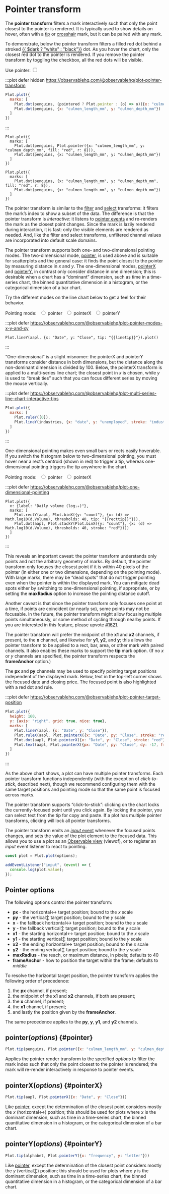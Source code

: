 <script setup>

import * as Plot from "@observablehq/plot";
import * as d3 from "d3";
import {ref, shallowRef, onMounted} from "vue";

const pointered = ref(true);
const aapl = shallowRef([]);
const industries = shallowRef([]);
const olympians = shallowRef([]);
const penguins = shallowRef([]);
const linetip = ref("x");
const recttip = ref("x");

onMounted(() => {
  d3.csv("../data/aapl.csv", d3.autoType).then((data) => (aapl.value = data));
  d3.csv("../data/athletes.csv", d3.autoType).then((data) => (olympians.value = data));
  d3.csv("../data/bls-industry-unemployment.csv", d3.autoType).then((data) => (industries.value = data));
  d3.csv("../data/penguins.csv", d3.autoType).then((data) => (penguins.value = data));
});

</script>

# Pointer transform <VersionBadge version="0.6.7" />

The **pointer transform** filters a mark interactively such that only the point closest to the pointer is rendered. It is typically used to show details on hover, often with a [tip](../marks/tip.md) or [crosshair](./crosshair.md) mark, but it can be paired with any mark.

To demonstrate, below the pointer transform filters a filled <span style="border-bottom: solid 2px var(--vp-c-red);">red</span> dot behind a stroked <span style="border-bottom: solid 2px currentColor;">{{ $dark ? "white" : "black"}}</span> dot. As you hover the chart, only the closest red dot to the pointer is rendered. If you remove the pointer transform by toggling the checkbox, all the red dots will be visible.

<p>
  <label class="label-input">
    Use pointer:
    <input type="checkbox" v-model="pointered">
  </label>
</p>

:::plot defer hidden https://observablehq.com/@observablehq/plot-pointer-transform
```js
Plot.plot({
  marks: [
    Plot.dot(penguins, (pointered ? Plot.pointer : (o) => o)({x: "culmen_length_mm", y: "culmen_depth_mm", fill: "red", r: 8})),
    Plot.dot(penguins, {x: "culmen_length_mm", y: "culmen_depth_mm"})
  ]
})
```
:::

<div v-if="pointered">

```js-vue
Plot.plot({
  marks: [
    Plot.dot(penguins, Plot.pointer({x: "culmen_length_mm", y: "culmen_depth_mm", fill: "red", r: 8})),
    Plot.dot(penguins, {x: "culmen_length_mm", y: "culmen_depth_mm"})
  ]
})
```

</div>
<div v-else>

```js-vue
Plot.plot({
  marks: [
    Plot.dot(penguins, {x: "culmen_length_mm", y: "culmen_depth_mm", fill: "red", r: 8}),
    Plot.dot(penguins, {x: "culmen_length_mm", y: "culmen_depth_mm"})
  ]
})
```

</div>

The pointer transform is similar to the [filter](../transforms/filter.md) and [select](../transforms/select.md) transforms: it filters the mark’s index to show a subset of the data. The difference is that the pointer transform is *interactive*: it listens to [pointer events](https://developer.mozilla.org/en-US/docs/Web/API/Pointer_events) and re-renders the mark as the closest point changes. Since the mark is lazily rendered during interaction, it is fast: only the visible elements are rendered as needed. And, like the filter and select transforms, unfiltered channel values are incorporated into default scale domains.

The pointer transform supports both one- and two-dimensional pointing modes. The two-dimensional mode, [pointer](#pointer), is used above and is suitable for scatterplots and the general case: it finds the point closest to the pointer by measuring distance in *x* and *y*. The one-dimensional modes, [pointerX](#pointerX) and [pointerY](#pointerY), in contrast only consider distance in one dimension; this is desirable when a chart has a “dominant” dimension, such as time in a time-series chart, the binned quantitative dimension in a histogram, or the categorical dimension of a bar chart.

Try the different modes on the line chart below to get a feel for their behavior.

<p>
  <span class="label-input">
    Pointing mode:
    <label style="margin-left: 0.5em;"><input type="radio" name="linetip" value="xy" v-model="linetip" /> pointer</label>
    <label style="margin-left: 0.5em;"><input type="radio" name="linetip" value="x" v-model="linetip" /> pointerX</label>
    <label style="margin-left: 0.5em;"><input type="radio" name="linetip" value="y" v-model="linetip" /> pointerY</label>
  </span>
</p>

:::plot defer https://observablehq.com/@observablehq/plot-pointer-modes-x-y-and-xy
```js-vue
Plot.lineY(aapl, {x: "Date", y: "Close", tip: "{{linetip}}"}).plot()
```
:::

“One-dimensional” is a slight misnomer: the pointerX and pointerY transforms consider distance in both dimensions, but the distance along the non-dominant dimension is divided by 100. Below, the pointerX transform is applied to a multi-series line chart; the closest point in *x* is chosen, while *y* is used to “break ties” such that you can focus different series by moving the mouse vertically.

:::plot defer https://observablehq.com/@observablehq/plot-multi-series-line-chart-interactive-tips
```js
Plot.plot({
  marks: [
    Plot.ruleY([0]),
    Plot.lineY(industries, {x: "date", y: "unemployed", stroke: "industry", tip: "x"})
  ]
})
```
:::

One-dimensional pointing makes even small bars or rects easily hoverable. If you switch the histogram below to two-dimensional pointing, you must hover near a rect’s centroid (shown in <span style="border-bottom: solid 2px var(--vp-c-red);">red</span>) to trigger a tip, whereas one-dimensional pointing triggers the tip anywhere in the chart.

<p>
  <span class="label-input">
    Pointing mode:
    <label style="margin-left: 0.5em;"><input type="radio" name="recttip" value="xy" v-model="recttip" /> pointer</label>
    <label style="margin-left: 0.5em;"><input type="radio" name="recttip" value="x" v-model="recttip" /> pointerX</label>
  </span>
</p>

:::plot defer https://observablehq.com/@observablehq/plot-one-dimensional-pointing
```js-vue
Plot.plot({
  x: {label: "Daily volume (log₁₀)"},
  marks: [
    Plot.rectY(aapl, Plot.binX({y: "count"}, {x: (d) => Math.log10(d.Volume), thresholds: 40, tip: "{{recttip}}"})),
    Plot.dot(aapl, Plot.stackY(Plot.binX({y: "count"}, {x: (d) => Math.log10(d.Volume), thresholds: 40, stroke: "red"})))
  ]
})
```
:::

This reveals an important caveat: the pointer transform understands only points and not the arbitrary geometry of marks. By default, the pointer transform only focuses the closest point if it is within 40 pixels of the pointer (in either one or two dimensions, depending on the pointing mode). With large marks, there may be “dead spots” that do not trigger pointing even when the pointer is within the displayed mark. You can mitigate dead spots either by switching to one-dimensional pointing, if appropriate, or by setting the **maxRadius** option to increase the pointing distance cutoff.

Another caveat is that since the pointer transform only focuses one point at a time, if points are coincident (or nearly so), some points may not be focusable. In the future, the pointer transform might allow focusing multiple points simultaneously, or some method of cycling through nearby points. If you are interested in this feature, please upvote [#1621](https://github.com/observablehq/plot/issues/1621).

The pointer transform will prefer the midpoint of the **x1** and **x2** channels, if present, to the **x** channel, and likewise for **y1**, **y2**, and **y**; this allows the pointer transform to be applied to a rect, bar, area, or other mark with paired channels. It also enables these marks to support the **tip** mark option. (If no *x* or *y* channels are specified, the pointer transform respects the **frameAnchor** option.)

The **px** and **py** channels may be used to specify pointing target positions independent of the displayed mark. Below, text in the top-left corner shows the focused date and closing price. The focused point is also highlighted with a red dot and rule.

:::plot defer https://observablehq.com/@observablehq/plot-pointer-target-position
```js
Plot.plot({
  height: 160,
  y: {axis: "right", grid: true, nice: true},
  marks: [
    Plot.lineY(aapl, {x: "Date", y: "Close"}),
    Plot.ruleX(aapl, Plot.pointerX({x: "Date", py: "Close", stroke: "red"})),
    Plot.dot(aapl, Plot.pointerX({x: "Date", y: "Close", stroke: "red"})),
    Plot.text(aapl, Plot.pointerX({px: "Date", py: "Close", dy: -17, frameAnchor: "top-left", fontVariant: "tabular-nums", text: (d) => [`Date ${Plot.formatIsoDate(d.Date)}`, `Close ${d.Close.toFixed(2)}`].join("   ")}))
  ]
})
```
:::

As the above chart shows, a plot can have multiple pointer transforms. Each pointer transform functions independently (with the exception of *click-to-stick*, described next), though we recommend configuring them with the same target positions and pointing mode so that the same point is focused across marks.

The pointer transform supports “click-to-stick”: clicking on the chart locks the currently-focused point until you click again. By locking the pointer, you can select text from the tip for copy and paste. If a plot has multiple pointer transforms, clicking will lock all pointer transforms.

The pointer transform emits an [*input* event](https://developer.mozilla.org/en-US/docs/Web/API/HTMLElement/input_event) whenever the focused points changes, and sets the value of the plot element to the focused data. This allows you to use a plot as an [Observable view](https://observablehq.com/@observablehq/views) (viewof), or to register an *input* event listener to react to pointing.

```js
const plot = Plot.plot(options);

addEventListener("input", (event) => {
  console.log(plot.value);
});
```

## Pointer options

The following options control the pointer transform:

- **px** - the horizontal↔︎ target position; bound to the *x* scale
- **py** - the vertical↕︎ target position; bound to the *y* scale
- **x** - the fallback horizontal↔︎ target position; bound to the *x* scale
- **y** - the fallback vertical↕︎ target position; bound to the *y* scale
- **x1** - the starting horizontal↔︎ target position; bound to the *x* scale
- **y1** - the starting vertical↕︎ target position; bound to the *y* scale
- **x2** - the ending horizontal↔︎ target position; bound to the *x* scale
- **y2** - the ending vertical↕︎ target position; bound to the *y* scale
- **maxRadius** - the reach, or maximum distance, in pixels; defaults to 40
- **frameAnchor** - how to position the target within the frame; defaults to *middle*

To resolve the horizontal target position, the pointer transform applies the following order of precedence:

1. the **px** channel, if present;
2. the midpoint of the **x1** and **x2** channels, if both are present;
3. the **x** channel, if present;
4. the **x1** channel, if present;
5. and lastly the position given by the **frameAnchor**.

The same precedence applies to the **py**, **y**, **y1**, and **y2** channels.

## pointer(*options*) {#pointer}

```js
Plot.tip(penguins, Plot.pointer({x: "culmen_length_mm", y: "culmen_depth_mm"}))
```

Applies the pointer render transform to the specified *options* to filter the mark index such that only the point closest to the pointer is rendered; the mark will re-render interactively in response to pointer events.

## pointerX(*options*) {#pointerX}

```js
Plot.tip(aapl, Plot.pointerX({x: "Date", y: "Close"}))
```

Like [pointer](#pointer), except the determination of the closest point considers mostly the *x* (horizontal↔︎) position; this should be used for plots where *x* is the dominant dimension, such as time in a time-series chart, the binned quantitative dimension in a histogram, or the categorical dimension of a bar chart.

## pointerY(*options*) {#pointerY}

```js
Plot.tip(alphabet, Plot.pointerY({x: "frequency", y: "letter"}))
```

Like [pointer](#pointer), except the determination of the closest point considers mostly the *y* (vertical↕︎) position; this should be used for plots where *y* is the dominant dimension, such as time in a time-series chart, the binned quantitative dimension in a histogram, or the categorical dimension of a bar chart.
